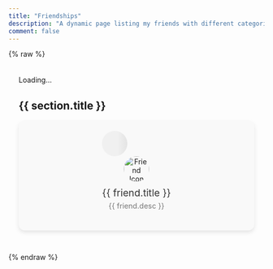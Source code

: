 ```yaml
---
title: "Friendships"
description: "A dynamic page listing my friends with different categories."
comment: false
---
```


<!-- TODO:
  Download all profile pictures into /gallery  
-->

<!-- Load Vue -->
{% raw %}
<script src="https://unpkg.com/vue@3"></script>

<!-- Vue App -->
<script>
document.addEventListener('DOMContentLoaded', () => {
  const app = Vue.createApp({
    data() {
      return {
        friendsSections: [],
        loading: true
      };
    },
    methods: {
      async checkImage(url) {
        try {
          const response = await fetch(url, { method: 'HEAD' });
          if (!response.ok) throw new Error('Image not found');
          return url;
        } catch {
          return 'gallery/noimage.png';
        }
      },
      async processFriendsData(data) {
        this.friendsSections = data.map(section => ({
          ...section,
          items: section.items.map(friend => ({
            ...friend,
            imageLoaded: false,
            icon: friend.icon || 'gallery/noimage.png'
          }))
        }));
        this.loading = false;
        
        for (let section of this.friendsSections) {
          for (let friend of section.items) {
            const validIcon = await this.checkImage(friend.icon);
            friend.icon = validIcon;
            friend.imageLoaded = true;
          }
        }
      }
    },
    mounted() {
      fetch('./friends.json')
        .then(response => response.json())
        .then(data => this.processFriendsData(data))
        .catch(error => console.error('Error fetching friends data:', error));
    }
  });

  app.mount('#friends-app');

  const interval = setInterval(() => {
      if (!document.getElementById('friends-app')) 
      {
          app.unmount();
          clearInterval(interval);
      }
  }, 1000);
});
</script>

<!-- Styles for Friends Page -->
<style>
.friends-page {
  max-width: 1600px;
  margin: auto;
  padding: 20px;
}

.friend-category {
  margin-bottom: 40px;
}

.friends-grid {
  display: grid;
  grid-template-columns: repeat(auto-fit, minmax(150px, 1fr));
  gap: 20px;
}

.friend-item {
  display: flex;
  flex-direction: column;
  align-items: center;
  padding: 20px 20px 10px 20px;
  border-radius: 12px;
  background-color: #f9f9f9;
  box-shadow: 0 4px 8px rgba(0, 0, 0, 0.1);
  transition: transform 0.2s ease, box-shadow 0.2s ease;
  text-align: center;
  height: 100%;
}

.friend-item:hover {
  transform: scale(1.05);
  box-shadow: 0 6px 12px rgba(0, 0, 0, 0.15);
}

.friend-item img {
  width: 50px;
  height: 50px;
  margin-bottom: 10px;
  border-radius: 50%;
  transition: opacity 0.3s ease;
}

.friend-item .skeleton {
  width: 50px;
  height: 50px;
  border-radius: 50%;
  background: linear-gradient(90deg, #f0f0f0 25%, #e0e0e0 50%, #f0f0f0 75%);
  background-size: 200% 100%;
  animation: loading 1.5s infinite;
}

@keyframes loading {
  0% { background-position: 200% 0; }
  100% { background-position: -200% 0; }
}

.friend-item-title {
  font-size: 1.2rem;
  margin-bottom: 5px;
  color: #333;
}

.friend-item-desc {
  font-size: 0.9rem;
  color: #777;
  white-space: pre-line;
}

.friend-link {
  color: inherit;
  text-decoration: none;
  display: block;
}

@media (max-width: 1200px) {
  .friends-grid {
    grid-template-columns: repeat(auto-fit, minmax(180px, 1fr));
  }
}

@media (max-width: 800px) {
  .friends-grid {
    grid-template-columns: repeat(auto-fit, minmax(150px, 1fr));
  }
}

@media (max-width: 600px) {
  .friends-grid {
    grid-template-columns: 1fr;
  }
}
</style>

<div id="friends-app" class="friends-page">
  <div v-if="loading">Loading...</div>
  <div v-else v-for="section in friendsSections" :key="section.title" class="friend-category">
    <h2>{{ section.title }}</h2>
    <div class="friends-grid">
      <div v-for="friend in section.items" :key="friend.title" class="friend-item">
        <a :href="friend.link" target="_blank" class="friend-link">
          <div v-if="!friend.imageLoaded" class="skeleton"></div>
          <img v-else :src="friend.icon" alt="Friend Icon" />
          <div class="friend-item-title">{{ friend.title }}</div>
          <div class="friend-item-desc">{{ friend.desc }}</div>
        </a>
      </div>
    </div>
  </div>
</div>

{% endraw %}
